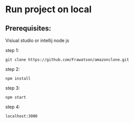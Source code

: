 # Run project on local

## Prerequisites:
Visiual studio or intellij
node js 
    
step 1: 
    
    git clone https://github.com/Frawatson/amazonclone.git
    
step 2: 
    
    npm install
    
step 3:
    
    npm start
    
step 4:
    
    localhost:3000

